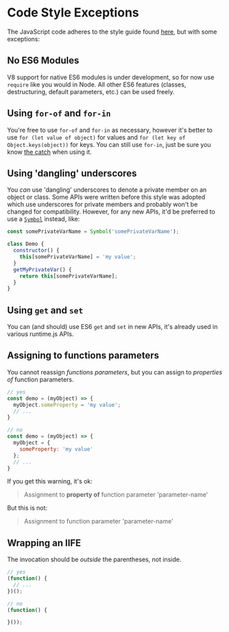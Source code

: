 # Code Style Exceptions

The JavaScript code adheres to the style guide found [here](https://github.com/airbnb/javascript), but with some exceptions:

## No ES6 Modules

V8 support for native ES6 modules is under development, so for now use `require` like you would in Node.
All other ES6 features (classes, destructuring, default parameters, etc.) can be used freely.

## Using `for-of` and `for-in`

You're free to use `for-of` and `for-in` as necessary, however it's better to use `for (let value of object)` for values and `for (let key of Object.keys(object))` for keys.
You can still use `for-in`, just be sure you know [the catch](https://developer.mozilla.org/en-US/docs/Web/JavaScript/Reference/Statements/for...in#Iterating_over_own_properties_only) when using it.

## Using 'dangling' underscores

You *can* use 'dangling' underscores to denote a private member on an object or class.
Some APIs were written before this style was adopted which use underscores for private members and probably won't be changed for compatibility.
However, for any new APIs, it'd be preferred to use a [`Symbol`](https://developer.mozilla.org/en-US/docs/Web/JavaScript/Reference/Global_Objects/Symbol) instead, like:

```js
const somePrivateVarName = Symbol('somePrivateVarName');

class Demo {
  constructor() {
    this[somePrivateVarName] = 'my value';
  }
  getMyPrivateVar() {
    return this[somePrivateVarName];
  }
}
```

## Using `get` and `set`

You can (and should) use ES6 `get` and `set` in new APIs, it's already used in various runtime.js APIs.

## Assigning to functions parameters

You cannot reassign *functions parameters*, but you can assign to *properties of* function parameters.
```js
// yes
const demo = (myObject) => {
  myObject.someProperty = 'my value';
  // ...
}

// no
const demo = (myObject) => {
  myObject = {
    someProperty: 'my value'
  };
  // ...
}
```

If you get this warning, it's ok:

> Assignment to **property of** function parameter 'parameter-name'

But this is not:

> Assignment to function parameter 'parameter-name'

## Wrapping an IIFE

The invocation should be *outside* the parentheses, not inside.

```js
// yes
(function() {
  // ...
})();

// no
(function() {

}());
```
